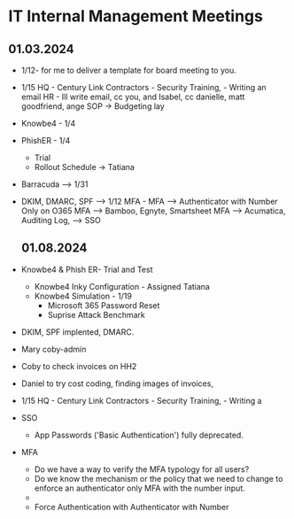 # IT Internal Management Meetings



## 01.03.2024

- 1/12- for me to deliver a template for board meeting  to you. 
- 1/15 HQ - Century Link
  Contractors - Security Training,  - Writing an email HR - Ill write email, cc you, and Isabel, cc danielle, matt goodfriend, ange
  SOP -> Budgeting lay 

- Knowbe4 - 1/4
- PhishER - 1/4
  - Trial
  - Rollout Schedule -> Tatiana 
- Barracuda --> 1/31 
- DKIM, DMARC, SPF --> 1/12
  MFA - 
  MFA --> Authenticator with Number Only on O365 
  MFA --> Bamboo, Egnyte, Smartsheet 
  MFA --> Acumatica, Auditing Log, --> 
  SSO

  ## 01.08.2024

- Knowbe4 & Phish ER- Trial and Test

  - Knowbe4 Inky Configuration - Assigned Tatiana 
  - Knowbe4 Simulation - 1/19
    - Microsoft 365 Password Reset
    - Suprise Attack Benchmark
- DKIM, SPF implented, DMARC.
- Mary coby-admin
- Coby to check invoices on HH2
- Daniel to try cost coding, finding images of invoices,
- 1/15 HQ - Century Link
  Contractors - Security Training,  - Writing a
- SSO 

  - App Passwords ('Basic Authentication') fully deprecated.
- MFA

  - Do we have  a way to verify the MFA typology for all users?
  - Do we know the mechanism or the policy that we need to change to enforce an authenticator only MFA with the number input.
  - 
  - Force Authentication with Authenticator with Number 
